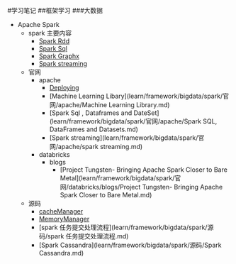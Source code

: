 #学习笔记
##框架学习
###大数据
*   Apache Spark
    -   spark 主要内容
        +   [Spark Rdd](learn/framework/bigdata/spark/SparkRdd.md)
        +   [Spark Sql](learn/framework/bigdata/spark/SparkSql.md)
        +   [Spark Graphx](learn/framework/bigdata/spark/graphx.md)
        +   [Spark streaming](learn/framework/bigdata/spark/streaming.md)
    -   官网
        +   apache
            *   [Deploying](learn/framework/bigdata/spark/官网/apache/deploying.md)
            *   [Machine Learning Libary](learn/framework/bigdata/spark/官网/apache/Machine Learning Library.md)
            *   [Spark Sql , Dataframes and DateSet](learn/framework/bigdata/spark/官网/apache/Spark SQL, DataFrames and Datasets.md)
            *   [Spark streaming](learn/framework/bigdata/spark/官网/apache/spark streaming.md)
        +   databricks
            *   blogs
                -   [Project Tungsten- Bringing Apache Spark Closer to Bare Metal](learn/framework/bigdata/spark/官网/databricks/blogs/Project Tungsten- Bringing Apache Spark Closer to Bare Metal.md)
    -   源码
        +   [cacheManager](learn/framework/bigdata/spark/源码/cacheManager.md)
        +   [MemoryManager](learn/framework/bigdata/spark/源码/MemoryManager.md)
        +   [spark 任务提交处理流程](learn/framework/bigdata/spark/源码/spark 任务提交处理流程.md)
        +   [Spark Cassandra](learn/framework/bigdata/spark/源码/Spark Cassandra.md)